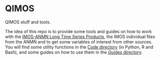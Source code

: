 # QIMOS
QIMOS stuff and tools.

The idea of this repo is to provide some tools and guides on how to work with the [IMOS-ANMN Long Time Series Products](https://github.com/aodn/python-aodntools/tree/master/aodntools/timeseries_products), the IMOS individual files from the ANMN and to get some variables of interest from other sources. You will find some utility functions in the [Code directory](https://github.com/diodon/QIMOS/tree/main/Code) (in Python, R and Bash), and some guides on how to use them in the [Guides directory](https://github.com/diodon/QIMOS/tree/main/Guides).






